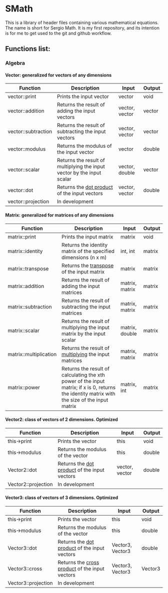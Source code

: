 # SMath
This is a library of header files containing various mathematical equations. The name is short for Sergio Math.
It is my first repository, and its intention is for me to get used to the git and github workflow.

## Functions list:
### Algebra
#### Vector: generalized for vectors of any dimensions
| Function              | Description                                                            | Input          | Output |
|-----------------------|------------------------------------------------------------------------|----------------|--------|
| vector::print          | Prints the input vector                                                | vector         | void   |
| vector::addition       | Returns the result of adding the input vectors                         | vector, vector | vector |
| vector::subtraction    | Returns the result of subtracting the input vectors                    | vector, vector | vector |
| vector::modulus        | Returns the modulus of the input vector                                | vector         | double |
| vector::scalar         | Returns the result of multiplying the input vector by the input scalar | vector, double | vector |
| vector::dot            | Returns the [dot product](https://en.wikipedia.org/wiki/Dot_product) of the input vectors | vector, vector | double |
| vector::projection     | In development             |                |        |

#### Matrix: generalized for matrices of any dimensions
| Function              | Description                                                            | Input          | Output |
|-----------------------|------------------------------------------------------------------------|----------------|--------|
| matrix::print          | Prints the input matrix                                                | matrix         | void   |
| matrix::identity       | Returns the identity matrix of the specified dimensions (n x m)        | int, int       | matrix |
| matrix::transpose      | Returns the [transpose](https://en.wikipedia.org/wiki/Transpose) of the input matrix | matrix | matrix |
| matrix::addition       | Returns the result of adding the input matrices                        | matrix, matrix | matrix |
| matrix::subtraction    | Returns the result of subtracting the input matrices                   | matrix, matrix | matrix |
| matrix::scalar         | Returns the result of multiplying the input matrix by the input scalar | matrix, double | matrix |
| matrix::multiplication | Returns the result of [multiplying](https://en.wikipedia.org/wiki/Matrix_multiplication) the input matrices | matrix, matrix | matrix |
| matrix::power          | Returns the result of calculating the xth power of the input matrix; if x is 0, returns the identity matrix with the size of the input matrix | matrix, int    | matrix |

#### Vector2: class of vectors of 2 dimensions. Optimized
| Function              | Description                                                            | Input          | Output |
|-----------------------|------------------------------------------------------------------------|----------------|--------|
| this->print          | Prints the vector                                                | this         | void   |
| this->modulus        | Returns the modulus of the vector                                | this           | double |
| Vector2::dot            | Returns the [dot product](https://en.wikipedia.org/wiki/Dot_product) of the input vectors | vector, vector | double |
| Vector2::projection     | In development             |                |        |

#### Vector3: class of vectors of 3 dimensions. Optimized
| Function              | Description                                                            | Input          | Output |
|-----------------------|------------------------------------------------------------------------|----------------|--------|
| this->print          | Prints the vector                                                | this           | void   |
| this->modulus        | Returns the modulus of the vector                                | this | double |
| Vector3::dot            | Returns the [dot product](https://en.wikipedia.org/wiki/Dot_product) of the input vectors | Vector3, Vector3 | double |
| Vector3::cross          | Returns the [cross product](https://en.wikipedia.org/wiki/Cross_product) of the input vectors | Vector3, Vector3 | Vector3 |
| Vector3::projection     | In development             |                |        |
